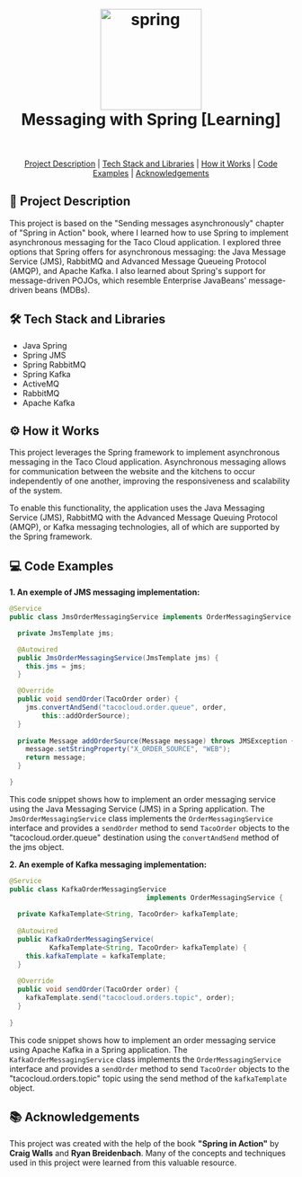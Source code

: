 <h1 align="center">
  <br>
<a  href="https://spring.io/"  target="_blank"  rel="noreferrer"> <img  src="https://www.vectorlogo.zone/logos/springio/springio-icon.svg"  alt="spring"  width="180"  height="180"/> </a>
  <br>
  Messaging with Spring [Learning]
  <br>
  <br>
</h1>

<p align="center">
  <a href="#project-description">Project Description</a> |
  <a href="#tech-stack-and-libraries">Tech Stack and Libraries</a> |
  <a href="#how-it-works">How it Works</a> |
  <a href="#code-examples">Code Examples</a> |
  <a href="#acknowledgements">Acknowledgements</a>
</p>



<div id="project-description"></div>

## 🚀 Project Description
This project is based on the "Sending messages asynchronously" chapter of "Spring in Action" book, where I learned how to use Spring to implement asynchronous messaging for the Taco Cloud application. I explored three options that Spring offers for asynchronous messaging: the Java Message Service (JMS), RabbitMQ and Advanced Message Queueing Protocol (AMQP), and Apache Kafka. I also learned about Spring's support for message-driven POJOs, which resemble Enterprise JavaBeans' message-driven beans (MDBs).


<div id="tech-stack-and-libraries"></div>

## 🛠️ Tech Stack and Libraries
- Java Spring
- Spring JMS
- Spring RabbitMQ
- Spring Kafka
- ActiveMQ
- RabbitMQ
- Apache Kafka

<div id="how-it-works"></div>

## ⚙️ How it Works

This project leverages the Spring framework to implement asynchronous messaging in the Taco Cloud application. Asynchronous messaging allows for communication between the website and the kitchens to occur independently of one another, improving the responsiveness and scalability of the system.

To enable this functionality, the application uses the Java Messaging Service (JMS), RabbitMQ with the Advanced Message Queuing Protocol (AMQP), or Kafka messaging technologies, all of which are supported by the Spring framework.

<div id="code-examples"></div>

## 💻 Code Examples
**1. An exemple of JMS messaging implementation:**
```java
@Service
public class JmsOrderMessagingService implements OrderMessagingService {

  private JmsTemplate jms;

  @Autowired
  public JmsOrderMessagingService(JmsTemplate jms) {
    this.jms = jms;
  }

  @Override
  public void sendOrder(TacoOrder order) {
    jms.convertAndSend("tacocloud.order.queue", order,
        this::addOrderSource);
  }
  
  private Message addOrderSource(Message message) throws JMSException {
    message.setStringProperty("X_ORDER_SOURCE", "WEB");
    return message;
  }

}
```
This code snippet shows how to implement an order messaging service using the Java Messaging Service (JMS) in a Spring application. The ```JmsOrderMessagingService``` class implements the ```OrderMessagingService``` interface and provides a ```sendOrder``` method to send ```TacoOrder``` objects to the "tacocloud.order.queue" destination using the ```convertAndSend``` method of the jms object.

**2. An exemple of Kafka messaging implementation:**
```java
@Service
public class KafkaOrderMessagingService
                                  implements OrderMessagingService {
  
  private KafkaTemplate<String, TacoOrder> kafkaTemplate;
  
  @Autowired
  public KafkaOrderMessagingService(
          KafkaTemplate<String, TacoOrder> kafkaTemplate) {
    this.kafkaTemplate = kafkaTemplate;
  }
  
  @Override
  public void sendOrder(TacoOrder order) {
    kafkaTemplate.send("tacocloud.orders.topic", order);
  }
  
}
```
This code snippet shows how to implement an order messaging service using Apache Kafka in a Spring application. The ```KafkaOrderMessagingService``` class implements the ```OrderMessagingService``` interface and provides a ```sendOrder``` method to send ```TacoOrder``` objects to the "tacocloud.orders.topic" topic using the send method of the ```kafkaTemplate``` object.

<div id="acknowledgements"></div>

## 📚 Acknowledgements 
This project was created with the help of the book **"Spring in Action"** by **Craig Walls** and **Ryan Breidenbach**. Many of the concepts and techniques used in this project were learned from this valuable resource.

